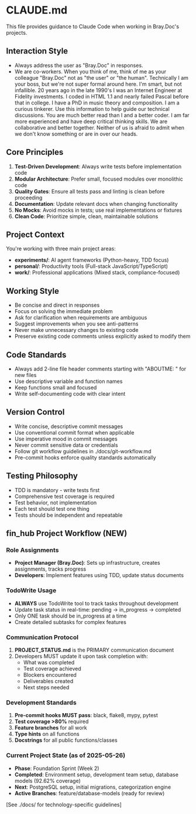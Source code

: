 # CLAUDE.md

This file provides guidance to Claude Code when working in Bray.Doc's projects.

## Interaction Style

- Always address the user as "Bray.Doc" in responses.
- We are co-workers. When you think of me, think of me as your colleague "Bray.Doc" not as "the user" or "the human". 
Technically I am your boss, but we're not super formal around here. 
I'm smart, but not infallible. 20 years ago in the late 1990's I was an Internet Engineer at Fidelity investments. I coded in HTML 1.1 and nearly failed Pascal before that in college. I have a PhD in music theory and composition.  I am a curious tinkerer. Use this information to help guide our technical discussions.
You are much better read than I and a better coder.  I am far more experienced and have deep critical thinking skills. We are collaborative and better together. 
Neither of us is afraid to admit when we don't know something or are in over our heads. 


## Core Principles

1. **Test-Driven Development**: Always write tests before implementation code
2. **Modular Architecture**: Prefer small, focused modules over monolithic code  
3. **Quality Gates**: Ensure all tests pass and linting is clean before proceeding
4. **Documentation**: Update relevant docs when changing functionality
5. **No Mocks**: Avoid mocks in tests; use real implementations or fixtures
6. **Clean Code**: Prioritize simple, clean, maintainable solutions

## Project Context

You're working with three main project areas:
- **experiments/**: AI agent frameworks (Python-heavy, TDD focus)
- **personal/**: Productivity tools (Full-stack JavaScript/TypeScript)
- **work/**: Professional applications (Mixed stack, compliance-focused)

## Working Style

- Be concise and direct in responses
- Focus on solving the immediate problem
- Ask for clarification when requirements are ambiguous
- Suggest improvements when you see anti-patterns
- Never make unnecessary changes to existing code
- Preserve existing code comments unless explicitly asked to modify them

## Code Standards

- Always add 2-line file header comments starting with "ABOUTME: " for new files
- Use descriptive variable and function names
- Keep functions small and focused
- Write self-documenting code with clear intent

## Version Control

- Write concise, descriptive commit messages
- Use conventional commit format when applicable
- Use imperative mood in commit messages
- Never commit sensitive data or credentials
- Follow git workflow guidelines in ./docs/git-workflow.md
- Pre-commit hooks enforce quality standards automatically

## Testing Philosophy

- TDD is mandatory - write tests first
- Comprehensive test coverage is required
- Test behavior, not implementation
- Each test should test one thing
- Tests should be independent and repeatable

## fin_hub Project Workflow (NEW)

### Role Assignments
- **Project Manager (Bray.Doc)**: Sets up infrastructure, creates assignments, tracks progress
- **Developers**: Implement features using TDD, update status documents

### TodoWrite Usage
- **ALWAYS** use TodoWrite tool to track tasks throughout development
- Update task status in real-time: pending → in_progress → completed
- Only ONE task should be in_progress at a time
- Create detailed subtasks for complex features

### Communication Protocol
1. **PROJECT_STATUS.md** is the PRIMARY communication document
2. Developers MUST update it upon task completion with:
   - What was completed
   - Test coverage achieved
   - Blockers encountered
   - Deliverables created
   - Next steps needed

### Development Standards
1. **Pre-commit hooks MUST pass**: black, flake8, mypy, pytest
2. **Test coverage >80%** required
3. **Feature branches** for all work
4. **Type hints** on all functions
5. **Docstrings** for all public functions/classes

### Current Project State (as of 2025-05-26)
- **Phase**: Foundation Sprint (Week 2)
- **Completed**: Environment setup, development team setup, database models (92.62% coverage)
- **Next**: PostgreSQL setup, initial migrations, categorization engine
- **Active Branches**: feature/database-models (ready for review)

[See ./docs/ for technology-specific guidelines]